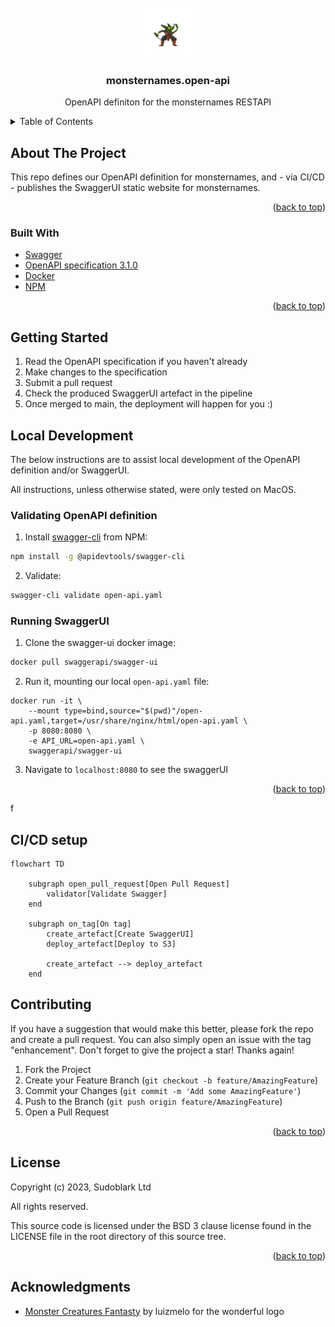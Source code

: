 <!-- PROJECT LOGO -->
<br />
<div align="center">
  <a href="https://github.com/sudoblark/monsternames.open-api">
    <img src="docs/logo.png" alt="Logo" width="80" height="80">
  </a>

<h3 align="center">monsternames.open-api</h3>

  <p align="center">
    OpenAPI definiton for the monsternames RESTAPI
  </p>
</div>



<!-- TABLE OF CONTENTS -->
<details>
  <summary>Table of Contents</summary>
  <ol>
    <li>
      <a href="#about-the-project">About The Project</a>
      <ul>
        <li><a href="#built-with">Built With</a></li>
      </ul>
    </li>
    <li><a href="#getting-started">Getting started</a></li>
    <li>
      <a href="#local-development">Local development</a>
      <ul>
        <li><a href="#validating-openapi-definition">Validating OpenAPI definition</a></li>
        <li><a href="#running-swaggerui">Running SwaggerUI</a></li>
      </ul>
    </li>
    <li><a href="#ci-cd-setup">CI/CD Setup</a></li>
    <li><a href="#contributing">Contributing</a></li>
    <li><a href="#license">License</a></li>
    <li><a href="#acknowledgments">Acknowledgments</a></li>
  </ol>
</details>



<!-- ABOUT THE PROJECT -->
## About The Project
This repo defines our OpenAPI definition for monsternames, and - via CI/CD - publishes
the SwaggerUI static website for monsternames.

<p align="right">(<a href="#readme-top">back to top</a>)</p>



### Built With

* [Swagger](https://swagger.io)
* [OpenAPI specification 3.1.0](https://swagger.io/specification/)
* [Docker](https://hub.docker.com)
* [NPM](https://www.npmjs.com)

<p align="right">(<a href="#readme-top">back to top</a>)</p>



<!-- GETTING STARTED -->
## Getting Started

1. Read the OpenAPI specification if you haven't already
2. Make changes to the specification 
3. Submit a pull request
4. Check the produced SwaggerUI artefact in the pipeline 
5. Once merged to main, the deployment will happen for you :)


<!-- LOCAL DEVELOPMENT -->
## Local Development
The below instructions are to assist local development of the OpenAPI definition and/or
SwaggerUI.

All instructions, unless otherwise stated, were only tested on MacOS.

### Validating OpenAPI definition

1. Install [swagger-cli](https://apitools.dev/swagger-cli/) from NPM:
```sh
npm install -g @apidevtools/swagger-cli
```
2. Validate:
```sh
swagger-cli validate open-api.yaml
```

### Running SwaggerUI

1. Clone the swagger-ui docker image:
```sh
docker pull swaggerapi/swagger-ui
```

2. Run it, mounting our local `open-api.yaml` file:

```
docker run -it \
    --mount type=bind,source="$(pwd)"/open-api.yaml,target=/usr/share/nginx/html/open-api.yaml \
    -p 8080:8080 \
    -e API_URL=open-api.yaml \
    swaggerapi/swagger-ui
```

3. Navigate to `localhost:8080` to see the swaggerUI


<p align="right">(<a href="#readme-top">back to top</a>)</p>


f<!-- CI/CD -->
## CI/CD setup

```mermaid
flowchart TD

    subgraph open_pull_request[Open Pull Request]
        validator[Validate Swagger]
    end

    subgraph on_tag[On tag]
        create_artefact[Create SwaggerUI]
        deploy_artefact[Deploy to S3]

        create_artefact --> deploy_artefact
    end
```



<!-- CONTRIBUTING -->
## Contributing

If you have a suggestion that would make this better, please fork the repo and create a pull request. You can also simply open an issue with the tag "enhancement".
Don't forget to give the project a star! Thanks again!

1. Fork the Project
2. Create your Feature Branch (`git checkout -b feature/AmazingFeature`)
3. Commit your Changes (`git commit -m 'Add some AmazingFeature'`)
4. Push to the Branch (`git push origin feature/AmazingFeature`)
5. Open a Pull Request

<p align="right">(<a href="#top">back to top</a>)</p>

<!-- LICENSE -->
## License

Copyright (c) 2023, Sudoblark Ltd

All rights reserved.

This source code is licensed under the BSD 3 clause license found in the
LICENSE file in the root directory of this source tree. 

<p align="right">(<a href="#readme-top">back to top</a>)</p>


<!-- ACKNOWLEDGMENTS -->
## Acknowledgments

* [Monster Creatures Fantasty](https://luizmelo.itch.io/monsters-creatures-fantasy) by luizmelo for the wonderful logo